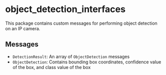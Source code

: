 # object_detection_interfaces
This package contains custom messages for performing object detection on an IP camera.
## Messages
* `DetectionResult`: An array of `ObjectDetection` messages
* `ObjectDetection`: Contains bounding box coordinates, confidence value of the box, and class value of the box